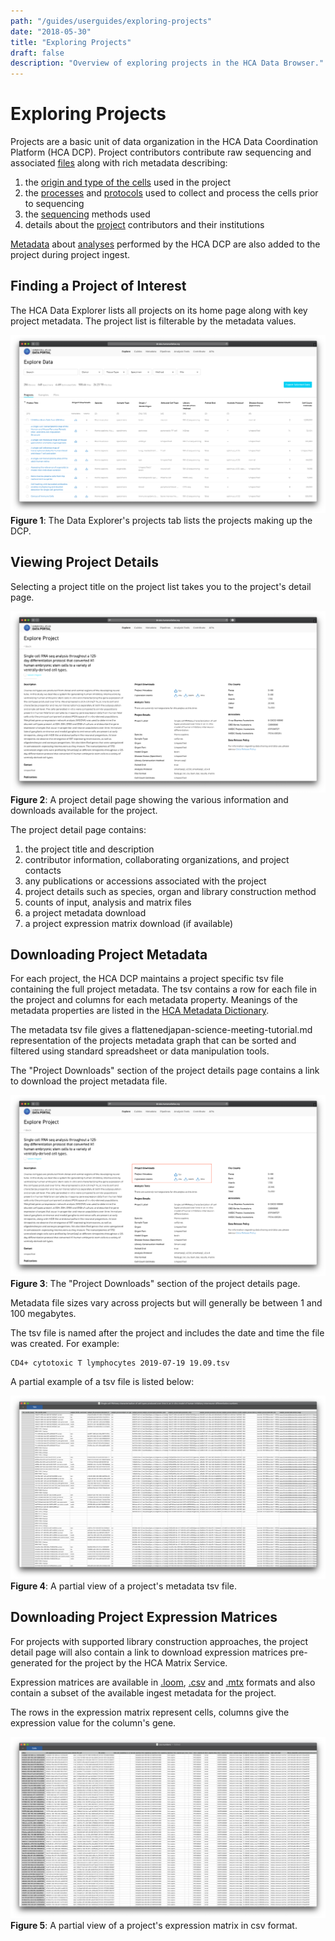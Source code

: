 ```yaml
---
path: "/guides/userguides/exploring-projects"
date: "2018-05-30"
title: "Exploring Projects"
draft: false
description: "Overview of exploring projects in the HCA Data Browser."
---
```


# Exploring Projects

Projects are a basic unit of data organization in the HCA Data Coordination Platform (HCA DCP). Project contributors contribute raw sequencing and associated [files](/metadata/dictionary/file/sequence_file) along with rich metadata describing:

1. the [origin and type of the cells](/metadata/dictionary/biomaterial/cell_line) used in the project
1. the [processes](/metadata/dictionary/process/analysis_process) and [protocols](/metadata/dictionary/protocol/aggregate_generation_protocol) used to collect and process the cells prior to sequencing
1. the [sequencing](/metadata/dictionary/protocol/sequencing_protocol) methods used
1. details about the [project](/metadata/dictionary/project/project) contributors and their institutions
 
[Metadata](/metadata/dictionary/process/analysis_process) about [analyses](/pipelines) performed by the HCA DCP are also added to the project during project ingest.

## Finding a Project of Interest

The HCA Data Explorer lists all projects on its home page along with key project metadata. The project list is filterable by the metadata values. 

![Browsing Projects in the Data Explorer](../_images/exploring-projects-project-list.png "Exploring Projects")
**Figure 1**: The Data Explorer's projects tab lists the projects making up the DCP. 

## Viewing Project Details

Selecting a project title on the project list takes you to the project's detail page. 

![Viewing Project Details](../_images/exploring-projects-project-detail.png "Project Detail")
**Figure 2**: A project detail page showing the various information and downloads available for the project.

The project detail page contains:

1. the project title and description
1. contributor information, collaborating organizations, and project contacts
1. any publications or accessions associated with the project
1. project details such as species, organ and library construction method
1. counts of input, analysis and matrix files
1. a project metadata download
1. a project expression matrix download (if available)

## Downloading Project Metadata

For each project, the HCA DCP maintains a project specific tsv file containing the full project metadata. The tsv contains a row for each file in the project and columns for each metadata property. Meanings of the metadata properties are listed in the [HCA Metadata Dictionary](/metadata).

The metadata tsv file gives a flattenedjapan-science-meeting-tutorial.md representation of the projects metadata graph that can be sorted and filtered using standard spreadsheet or data manipulation tools.

The "Project Downloads" section of the project details page contains a link to download the project metadata file.

![Project Downloads](../_images/exploring-projects-project-downloads.png "Project Downloads")
**Figure 3**: The "Project Downloads" section of the project details page.

Metadata file sizes vary across projects but will generally be between 1 and 100 megabytes.

The tsv file is named after the project and includes the date and time the file was created. For example:

``` 
CD4+ cytotoxic T lymphocytes 2019-07-19 19.09.tsv
```

A partial example of a tsv file is listed below:

![Partial Metadata tsv](../_images/exploring-projects-tsv.png "TSV File")
**Figure 4**: A partial view of a project's metadata tsv file.

## Downloading Project Expression Matrices

For projects with supported library construction approaches, the project detail page will also contain a link to download expression matrices pre-generated for the project by the HCA Matrix Service.

Expression matrices are available in [.loom](http://loompy.org/), [.csv](https://en.wikipedia.org/wiki/Comma-separated_values) and [.mtx](https://math.nist.gov/MatrixMarket/formats.html) formats and also contain a subset of the available ingest metadata for the project.

The rows in the expression matrix represent cells, columns give the expression value for the column's gene.

![Partial Expression Matrix](../_images/exploring-projects-expression-matrix.png "Expression Matrix")
**Figure 5**: A partial view of a project's expression matrix in csv format.
